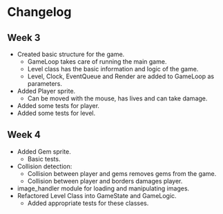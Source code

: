 # Changelog

## Week 3

- Created basic structure for the game.
    - GameLoop takes care of running the main game.
    - Level class has the basic information and logic of the game.
    - Level, Clock, EventQueue and Render are added to GameLoop as parameters.
- Added Player sprite.
    - Can be moved with the mouse, has lives and can take damage.
- Added some tests for player.
- Added some tests for level.

## Week 4

- Added Gem sprite.
    - Basic tests.
- Collision detection:
    - Collision between player and gems removes gems from the game.
    - Collision between player and borders damages player.
- image_handler module for loading and manipulating images.
- Refactored Level Class into GameState and GameLogic.
    - Added appropriate tests for these classes.